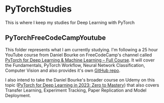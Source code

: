# PyTorchStudies
This is where I keep my studies for Deep Learning with PyTorch

## PyTorchFreeCodeCampYoutube

This folder represents what I am currently studying. I'm following a 25 hour YouTube course from Daniel Bourke on FreeCodeCamp's channel called [PyTorch for Deep Learning & Machine Learning – Full Course](https://youtu.be/V_xro1bcAuA). It will cover the Fundamentals, PyTorch Workflow, Neural Network Classification, Computer Vision and also provides it's own [GitHub repo](https://github.com/mrdbourke/pytorch-deep-learning).

I also intend to take the Daniel Bourke's broader course on Udemy on this topic ([PyTorch for Deep Learning in 2023: Zero to Mastery](https://www.udemy.com/course/pytorch-for-deep-learning/)) that also covers Transfer Learning, Experiment Tracking, Paper Replication and Model Deployment.
